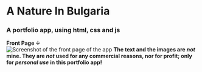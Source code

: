 # A Nature In Bulgaria
### A portfolio app, using html, css and js

**Front Page ↓**
<br/>
![Screenshot of the front page of the app](https://i.ibb.co/drPgvS1/nature-in-bulgaria-gh.png)
**The text and the images are *not* mine. They are *not* used for any commercial reasons, nor for profit; only for *personal use* in this portfolio app!**


